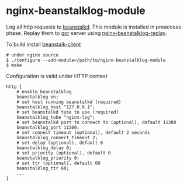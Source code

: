 nginx-beanstalklog-module
=========================

Log all http requests to [beanstalkd](http://kr.github.io/beanstalkd/). This module is installed in preaccess phase.
Replay them to [gor](https://github.com/buger/gor) server using [nginx-beanstalklog-replay](https://github.com/r4um/nginx-beanstalklog-replay).

To build install [beanstalk-client](https://github.com/deepfryed/beanstalk-client)

```shell
# under nginx source
$ ./configure --add-module=/path/to/nginx-beanstalklog-module
$ make
```

Configuration is valid under HTTP context

```
http {
    # enable beanstalklog
    beanstalklog on;
    # set host running beanstalkd (required)
    beanstalklog_host "127.0.0.1";
    # set beanstalkd tube to use (required)
    beanstalklog_tube "nginx-log";
    # set beanstalkd port to connect to (optional), default 11300
    beanstalklog_port 11300;
    # set connect timeout (optional), default 2 seconds
    beanstalklog_connect_timeout 2;
    # set delay (optional), default 0
    beanstalklog_delay 0;
    # set priority (optional), default 0
    beanstalklog_priority 0;
    # set ttr (optional), default 60
    beanstalklog_ttr 60;
    ...
}
```
